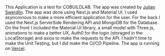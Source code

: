 This Application is a test for COBUILDLAB.
The app was created by [Julian Swerdlin](https://linkedin.com/in/julian-swerdlin).
The app was done using Next.js and Material UI.
I used asyncronous to make a more efficient application for the user.
For the back I used the Next.js ServerSide Rendering API and MongoDB for the Database.
On the front I included the Material UI library, a small model with Three.js, animations to make a better UX, Auth0 for the login (storaged in the LocalStorage) and axios to make the requests to the API.
I hadn't time to make the Unit Testing, but I did make the CI/CD Pipeline.
The app is running on [Vercel](https://heroku.com/).